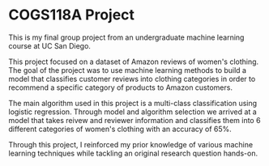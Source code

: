 # COGS118A Project
This is my final group project from an undergraduate machine learning course at UC San Diego.

This project focused on a dataset of Amazon reviews of women's clothing. The goal of the project was to use machine learning methods to build a model that classifies customer reviews into clothing categories in order to recommend a specific category of products to Amazon customers.

The main algorithm used in this project is a multi-class classification using logistic regression. Through model and algorithm selection we arrived at a model that takes reivew and reviewer information and classifies them into 6 different categories of women's clothing with an accuracy of 65%.

Through this project, I reinforced my prior knowledge of various machine learning techniques while tackling an original research question hands-on.
